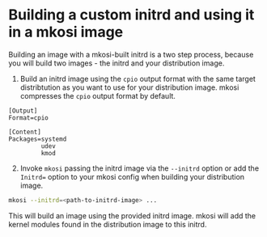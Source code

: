 # Building a custom initrd and using it in a mkosi image

Building an image with a mkosi-built initrd is a two step process, because you will build two images - the initrd and your distribution image.
1. Build an initrd image using the `cpio` output format with the same target distribtution as you want to use for your distribution image. mkosi compresses the `cpio` output format by default.
```
[Output]
Format=cpio

[Content]
Packages=systemd
         udev
         kmod
```
2. Invoke `mkosi` passing the initrd image via the `--initrd` option or add the `Initrd=` option to your mkosi config when building your distribution image.
```bash
mkosi --initrd=<path-to-initrd-image> ...
```
This will build an image using the provided initrd image.
mkosi will add the kernel modules found in the distribution image to this initrd.

